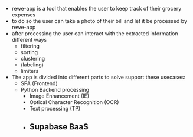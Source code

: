 - rewe-app is a tool that enables the user to keep track of their grocery expenses
- to do so the user can take a photo of their bill and let it be processed by rewe-app
- after processing the user can interact with the extracted information different ways
	- filtering
	- sorting
	- clustering
	- (labeling)
	- limiters
- The app is divided into different parts to solve support these usecases:
	- SPA (Frontend)
	- Python Backend processing
		- Image Enhancement (IE)
		- Optical Character Recognition (OCR)
		- Text processing (TP)
		- Supabase BaaS
			-